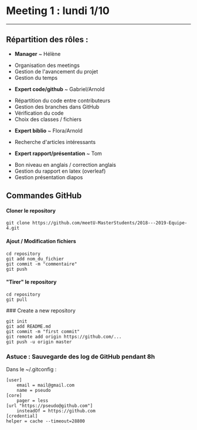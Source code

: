 # Meeting 1 : lundi 1/10
---

## Répartition des rôles :

* **Manager** ~ Hélène
 - Organisation des meetings
 - Gestion de l'avancement du projet
 - Gestion du temps

* **Expert code/github** ~ Gabriel/Arnold
 - Répartition du code entre contributeurs
 - Gestion des branches dans GitHub
 - Vérification du code
 - Choix des classes / fichiers

* **Expert biblio** ~ Flora/Arnold
 - Recherche d'articles intéressants

* **Expert rapport/présentation** ~ Tom
 - Bon niveau en anglais / correction anglais
 - Gestion du rapport en latex (overleaf)
 - Gestion présentation diapos
  
## Commandes GitHub

#### Cloner le repository
```shell
git clone https://github.com/meetU-MasterStudents/2018---2019-Equipe-4.git
```

#### Ajout / Modification fichiers
```shell
cd repository
git add nom_du_fichier
git commit -m "commentaire"
git push
```

#### "Tirer" le repository
```shell
cd repository
git pull
```

### Create a new repository  
```shell
git init
git add README.md
git commit -m "first commit"
git remote add origin https://github.com/...
git push -u origin master
```
### Astuce : Sauvegarde des log de GitHub pendant 8h

Dans le ~/.gitconfig :
```
[user]
	email = mail@gmail.com
	name = pseudo
[core]
	pager = less
[url "https://pseudo@github.com"]
	insteadOf = https://github.com
[credential]
helper = cache --timeout=28800
```